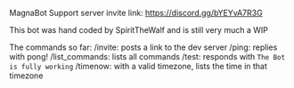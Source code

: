 MagnaBot
Support server invite link: https://discord.gg/bYEYvA7R3G

This bot was hand coded by SpiritTheWalf and is still very much a WIP

The commands so far:
    /invite: posts a link to the dev server
    /ping: replies with pong!
    /list_commands: lists all commands
    /test: responds with `The Bot is fully working` 
    /timenow: with a valid timezone, lists the time in that timezone
